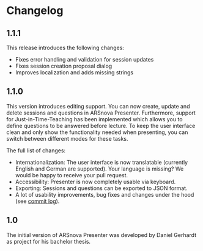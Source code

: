 # Changelog

## 1.1.1
This release introduces the following changes:
* Fixes error handling and validation for session updates
* Fixes session creation proposal dialog
* Improves localization and adds missing strings

## 1.1.0
This version introduces editing support. You can now create, update and delete
sessions and questions in ARSnova Presenter. Furthermore, support for
Just-in-Time-Teaching has been implemented which allows you to define questions
to be answered before lecture. To keep the user interface clean and only show
the functionality needed when presenting, you can switch between
different modes for these tasks.

The full list of changes:
* Internationalization: The user interface is now translatable (currently
  English and German are supported). Your language is missing? We would be happy
  to receive your pull request.
* Accessibility: Presenter is now completely usable via keyboard.
* Exporting: Sessions and questions can be exported to JSON format.
* A lot of usability improvements, bug fixes and changes under the hood (see
  [commit log](https://github.com/thm-projects/arsnova-presenter/compare/v1.0.7...v1.1.0)).

## 1.0
The initial version of ARSnova Presenter was developed by Daniel Gerhardt as
project for his bachelor thesis.
